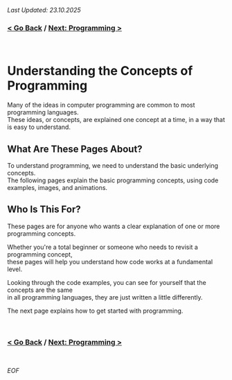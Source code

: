 *Last Updated: 23.10.2025*

### [< Go Back][go-back] / [Next: Programming >][continue]

[go-back]: https://github.com/rento-fox/Code-Guides/tree/main/Intro%20To%20Programming 'Intro To Programming'
[continue]: https://github.com/rento-fox/Code-Guides/tree/main/Intro%20To%20Programming 'ITP 01 Programming'

<br>

# Understanding the Concepts of Programming

Many of the ideas in computer programming are common to most programming languages.<br>
These ideas, or concepts, are explained one concept at a time, in a way that is easy to understand.

## What Are These Pages About?
To understand programming, we need to understand the basic underlying concepts.<br>
The following pages explain the basic programming concepts, using code examples, images, and animations.

## Who Is This For?
These pages are for anyone who wants a clear explanation of one or more programming concepts.

Whether you're a total beginner or someone who needs to revisit a programming concept,<br>
these pages will help you understand how code works at a fundamental level.

Looking through the code examples, you can see for yourself that the concepts are the same<br>
in all programming languages, they are just written a little differently.

The next page explains how to get started with programming.

<br>

### [< Go Back][go-back] / [Next: Programming >][continue]

[go-back]: https://github.com/rento-fox/Code-Guides/tree/main/Intro%20To%20Programming 'Intro To Programming'
[continue]: https://github.com/rento-fox/Code-Guides/tree/main/Intro%20To%20Programming 'ITP 01 Programming'

<br>

*EOF*
